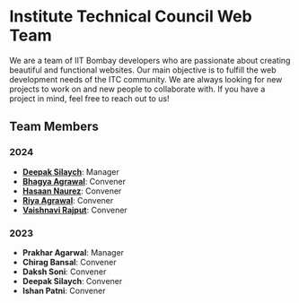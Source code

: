 # Institute Technical Council Web Team

We are a team of IIT Bombay developers who are passionate about creating beautiful and functional websites. Our main objective is to fulfill the web development needs of the ITC community. We are always looking for new projects to work on and new people to collaborate with. If you have a project in mind, feel free to reach out to us!

## Team Members

### 2024

- **[Deepak Silaych](https://github.com/deepaksilaych)**: Manager
- **[Bhagya Agrawal](https://www.linkedin.com/in/bhagya-agrawal-368584274/)**: Convener
- **[Hasaan Naurez](https://github.com/Hasaannaurez)**: Convener
- **[Riya Agrawal](https://github.com/seduloushaze)**: Convener
- **[Vaishnavi Rajput](https://github.com/seduloushaze)**: Convener

### 2023

- **Prakhar Agarwal**: Manager
- **Chirag Bansal**: Convener
- **Daksh Soni**: Convener
- **Deepak Silaych**: Convener
- **Ishan Patni**: Convener
